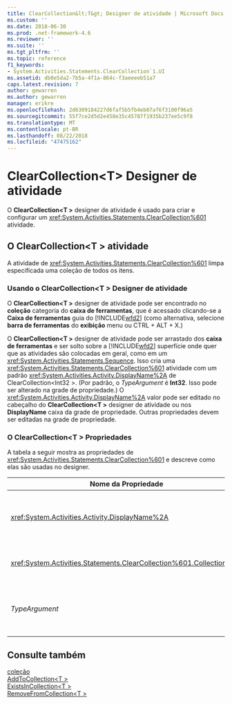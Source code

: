 ```yaml
---
title: ClearCollection&lt;T&gt; Designer de atividade | Microsoft Docs
ms.custom: ''
ms.date: 2018-06-30
ms.prod: .net-framework-4.6
ms.reviewer: ''
ms.suite: ''
ms.tgt_pltfrm: ''
ms.topic: reference
f1_keywords:
- System.Activities.Statements.ClearCollection`1.UI
ms.assetid: db0e5da2-7b5a-4f1a-864c-f3aeeeeb51a7
caps.latest.revision: 7
author: gewarren
ms.author: gewarren
manager: erikre
ms.openlocfilehash: 2d6309184227d6faf5b5fb4eb07af6f3100f96a5
ms.sourcegitcommit: 55f7ce2d5d2e458e35c45787f1935b237ee5c9f8
ms.translationtype: MT
ms.contentlocale: pt-BR
ms.lasthandoff: 08/22/2018
ms.locfileid: "47475162"
---
```

# <a name="clearcollectionlttgt-activity-designer"></a>ClearCollection&lt;T&gt; Designer de atividade
O **ClearCollection\<T >** designer de atividade é usado para criar e configurar um <xref:System.Activities.Statements.ClearCollection%601> atividade.  
  
## <a name="the-clearcollectiont-activity"></a>O ClearCollection\<T > atividade  
 A atividade de <xref:System.Activities.Statements.ClearCollection%601> limpa especificada uma coleção de todos os itens.  
  
### <a name="using-the-clearcollectiont-activity-designer"></a>Usando o ClearCollection\<T > Designer de atividade  
 O **ClearCollection\<T >** designer de atividade pode ser encontrado no **coleção** categoria do **caixa de ferramentas**, que é acessado clicando-se a  **Caixa de ferramentas** guia do [!INCLUDE[wfd2](../includes/wfd2-md.md)] (como alternativa, selecione **barra de ferramentas** do **exibição** menu ou CTRL + ALT + X.)  
  
 O **ClearCollection\<T >** designer de atividade pode ser arrastado dos **caixa de ferramentas** e ser solto sobre a [!INCLUDE[wfd2](../includes/wfd2-md.md)] superfície onde quer que as atividades são colocadas em geral, como em um <xref:System.Activities.Statements.Sequence>. Isso cria uma <xref:System.Activities.Statements.ClearCollection%601> atividade com um padrão <xref:System.Activities.Activity.DisplayName%2A> de ClearCollection\<Int32 >. (Por padrão, o *TypeArgument* é **Int32**. Isso pode ser alterado na grade de propriedade.) O <xref:System.Activities.Activity.DisplayName%2A> valor pode ser editado no cabeçalho do **ClearCollection\<T >** designer de atividade ou nos **DisplayName** caixa da grade de propriedade. Outras propriedades devem ser editadas na grade de propriedade.  
  
### <a name="the-clearcollectiont-properties"></a>O ClearCollection\<T > Propriedades  
 A tabela a seguir mostra as propriedades de <xref:System.Activities.Statements.ClearCollection%601> e descreve como elas são usadas no designer.  
  
|Nome da Propriedade|Necessária|Uso|  
|-------------------|--------------|-----------|  
|<xref:System.Activities.Activity.DisplayName%2A>|False|Especifica o nome amigável opcional de atividade de <xref:System.Activities.Statements.ClearCollection%601> . O padrão é ClearCollection\<Int32 >. Embora o valor de <xref:System.Activities.Activity.DisplayName%2A> não é necessário restrita, é uma prática recomendada usar um.|  
|<xref:System.Activities.Statements.ClearCollection%601.Collection%2A>|verdadeiro|Especifica a coleção a ser limpa os itens. Essa coleção é do tipo **ICollection\<TypeArgument >.** Para especificar a coleção, digite uma expressão do Visual Basic na grade de propriedade.|  
|*TypeArgument*|verdadeiro|Especifica o tipo T de itens contidos em <xref:System.Collections.Generic.ICollection%601>. Por padrão, isso *TypeArgument* tipo está definido como **Int32**. Para alterar o tipo, altere o valor da *TypeArgument* na caixa de combinação na grade de propriedade.|  
  
## <a name="see-also"></a>Consulte também  
 [coleção](../workflow-designer/collection-activity-designers.md)   
 [AddToCollection\<T >](../workflow-designer/addtocollection-t-activity-designer.md)   
 [ExistsInCollection\<T >](../workflow-designer/existsincollection-t-activity-designer.md)   
 [RemoveFromCollection\<T >](../workflow-designer/removefromcollection-t-activity-designer.md)